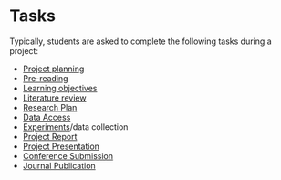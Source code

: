 Tasks
=======================

Typically, students are asked to complete the following tasks during a project:
- [Project planning](../project-planning)
- [Pre-reading](../pre-reading)
- [Learning objectives](../learning-objectives)
- [Literature review](../literature-review)
- [Research Plan](../research-plan)
- [Data Access](../data-access)
- [Experiments](../experiments)/data collection
- [Project Report](../project-report)
- [Project Presentation](../project-presentation)
- [Conference Submission](../conference-submission)
- [Journal Publication](../journal-publication)
